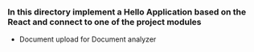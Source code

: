 ### In this directory implement a Hello Application based on the React and connect to one of the project modules
* Document upload for Document analyzer
